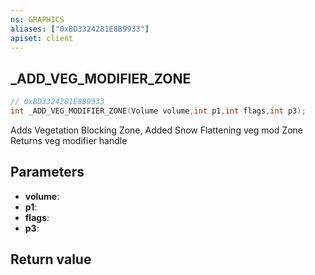 ```yaml
---
ns: GRAPHICS
aliases: ["0xBD3324281E8B9933"]
apiset: client
---
```

## _ADD_VEG_MODIFIER_ZONE

```c
// 0xBD3324281E8B9933
int _ADD_VEG_MODIFIER_ZONE(Volume volume,int p1,int flags,int p3);
```

Adds Vegetation Blocking Zone, Added Snow Flattening veg mod Zone
Returns veg modifier handle

## Parameters
* **volume**:
* **p1**:
* **flags**:
* **p3**:

## Return value